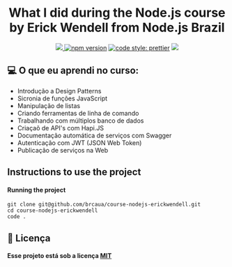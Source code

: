                                                                                                 
<h1 align="center">What I did during the Node.js course by Erick Wendell from Node.js Brazil
</h1>
<p align="center">

<a aria-label="Versão do Node" href="https://github.com/nodejs/node/blob/master/doc/changelogs/CHANGELOG_V12.md#12.14.1">
    <img src="https://img.shields.io/badge/node.js@lts-12.14.1-informational?logo=Node.JS"></img>
</a>
<a href="https://www.npmjs.com/package/docusaurus"><img src="https://img.shields.io/npm/v/docusaurus.svg?style=flat" alt="npm version"></a>
<a href="https://github.com/prettier/prettier"><img alt="code style: prettier" src="https://img.shields.io/badge/code_style-prettier-ff69b4.svg"></a>
   </a>
  
  <a aria-label="Repo Size" href="README.md">
  	<img src="https://img.shields.io/github/repo-size/LeoGHz/DoeSangue.svg"></img>
  </a>


## 💻 O que eu aprendi no curso:
- Introdução a Design Patterns
- Sicronia de funções JavaScript
- Manipulação de listas
- Criando ferramentas de linha de comando
- Trabalhando com múltiplos banco de dados
- Criaçaõ de API's com Hapi.JS
- Documentação automática de serviços com Swagger
- Autenticação com JWT (JSON Web Token)
- Publicação de serviços na Web


## Instructions to use the project

####  Running the project

    git clone git@github.com/brcaua/course-nodejs-erickwendell.git
    cd course-nodejs-erickwendell
    code .

## :memo: Licença

#### Esse projeto está sob a licença [MIT](./LICENSE)
